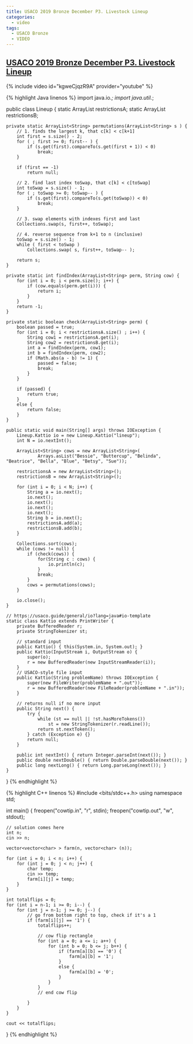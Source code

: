 ```yaml
---
title: USACO 2019 Bronze December P3. Livestock Lineup
categories:
  - video
tags:
  - USACO Bronze
  - VIDEO
---
```


## [USACO 2019 Bronze December P3. Livestock Lineup](http://www.usaco.org/index.php?page=viewproblem2&cpid=965)

{% include video id="kgweCjqzR9A" provider="youtube" %}

{% highlight Java linenos %}
import java.io.*;
import java.util.*;

public class Lineup {
    static ArrayList<String> restrictionsA;
    static ArrayList<String> restrictionsB;

    private static ArrayList<String> permutations(ArrayList<String> s ) {
        // 1. finds the largest k, that c[k] < c[k+1]
        int first = s.size() - 2;
        for ( ; first >= 0; first-- ) {
            if (s.get(first).compareTo(s.get(first + 1)) < 0)
                break;
        }

        if (first == -1)
            return null;

        // 2. find last index toSwap, that c[k] < c[toSwap]
        int toSwap = s.size() - 1;
        for ( ; toSwap >= 0; toSwap-- ) {
            if (s.get(first).compareTo(s.get(toSwap)) < 0)
                break;
        }

        // 3. swap elements with indexes first and last
        Collections.swap(s, first++, toSwap);

        // 4. reverse sequence from k+1 to n (inclusive)
        toSwap = s.size() - 1;
        while ( first < toSwap )
            Collections.swap( s, first++, toSwap-- );

        return s;
    }

    private static int findIndex(ArrayList<String> perm, String cow) {
        for (int i = 0; i < perm.size(); i++) {
            if (cow.equals(perm.get(i))) {
                return i;
            }
        }
        return -1;
    }

    private static boolean check(ArrayList<String> perm) {
        boolean passed = true;
        for (int i = 0; i < restrictionsA.size() ; i++) {
            String cow1 = restrictionsA.get(i);
            String cow2 = restrictionsB.get(i);
            int a = findIndex(perm, cow1);
            int b = findIndex(perm, cow2);
            if (Math.abs(a - b) != 1) {
                passed = false;
                break;
            }
        }

        if (passed) {
            return true;
        }
        else {
            return false;
        }
    }

    public static void main(String[] args) throws IOException {
        Lineup.Kattio io = new Lineup.Kattio("lineup");
        int N = io.nextInt();

        ArrayList<String> cows = new ArrayList<String>(
                Arrays.asList("Bessie", "Buttercup", "Belinda", "Beatrice", "Bella", "Blue", "Betsy", "Sue"));

        restrictionsA = new ArrayList<String>();
        restrictionsB = new ArrayList<String>();

        for (int i = 0; i < N; i++) {
            String a = io.next();
            io.next();
            io.next();
            io.next();
            io.next();
            String b = io.next();
            restrictionsA.add(a);
            restrictionsB.add(b);
        }

        Collections.sort(cows);
        while (cows != null) {
            if (check(cows)) {
                for(String c : cows) {
                    io.println(c);
                }
                break;
            }
            cows = permutations(cows);
        }

        io.close();
    }

    // https://usaco.guide/general/io?lang=java#io-template
    static class Kattio extends PrintWriter {
        private BufferedReader r;
        private StringTokenizer st;

        // standard input
        public Kattio() { this(System.in, System.out); }
        public Kattio(InputStream i, OutputStream o) {
            super(o);
            r = new BufferedReader(new InputStreamReader(i));
        }
        // USACO-style file input
        public Kattio(String problemName) throws IOException {
            super(new FileWriter(problemName + ".out"));
            r = new BufferedReader(new FileReader(problemName + ".in"));
        }

        // returns null if no more input
        public String next() {
            try {
                while (st == null || !st.hasMoreTokens())
                    st = new StringTokenizer(r.readLine());
                return st.nextToken();
            } catch (Exception e) {}
            return null;
        }

        public int nextInt() { return Integer.parseInt(next()); }
        public double nextDouble() { return Double.parseDouble(next()); }
        public long nextLong() { return Long.parseLong(next()); }
    }
}
{% endhighlight %}


{% highlight C++ linenos %}
#include <bits/stdc++.h>
using namespace std;

int main() {
	freopen("cowtip.in", "r", stdin);
	freopen("cowtip.out", "w", stdout);

    // solution comes here
    int n;
    cin >> n;

    vector<vector<char> > farm(n, vector<char> (n));

    for (int i = 0; i < n; i++) {
        for (int j = 0; j < n; j++) {
            char temp;
            cin >> temp;
            farm[i][j] = temp;
        }
    }

    int totalflips = 0;
    for (int i = n-1; i >= 0; i--) {
        for (int j = n-1; j >= 0; j--) {
            // go from bottom right to top, check if it's a 1
            if (farm[i][j] == '1') {
                totalflips++;

                // cow flip rectangle
                for (int a = 0; a <= i; a++) {
                    for (int b = 0; b <= j; b++) {
                        if (farm[a][b] == '0') {
                            farm[a][b] = '1';
                        }
                        else {
                            farm[a][b] = '0';
                        }
                    }
                }
                // end cow flip

            }
        }
    }

    cout << totalflips;

}
{% endhighlight %}  
